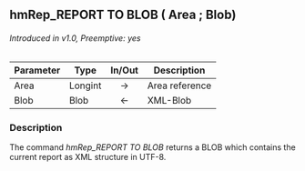 ## hmRep_REPORT TO BLOB ( Area ; Blob)
###### Introduced in v1.0, Preemptive: yes

|Parameter|Type|In/Out|Description
|---|---|:---:|---
|Area|Longint|→|Area reference
|Blob|Blob|←|XML-Blob

### Description
The command *hmRep_REPORT TO BLOB* returns a BLOB which contains the current report as XML structure in UTF-8.
